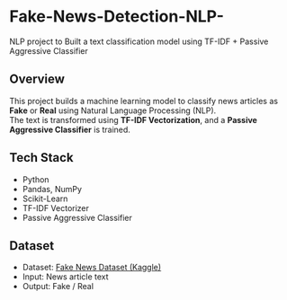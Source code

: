 # Fake-News-Detection-NLP-
NLP project to Built a text classification model using TF-IDF + Passive Aggressive Classifier

## Overview
This project builds a machine learning model to classify news articles as **Fake** or **Real** using Natural Language Processing (NLP).  
The text is transformed using **TF-IDF Vectorization**, and a **Passive Aggressive Classifier** is trained.  

##  Tech Stack
- Python  
- Pandas, NumPy  
- Scikit-Learn  
- TF-IDF Vectorizer  
- Passive Aggressive Classifier  

##  Dataset
- Dataset: [Fake News Dataset (Kaggle)](https://www.kaggle.com/c/fake-news/data)  
- Input: News article text  
- Output: Fake / Real  

